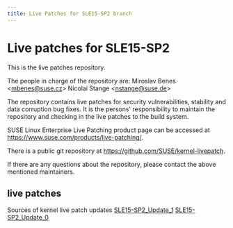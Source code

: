 ```yaml
---
title: Live Patches for SLE15-SP2 branch
---
```

# Live patches for SLE15-SP2
This is the live patches repository.

The people in charge of the repository are:
Miroslav Benes <[mbenes@suse.cz](mailto:mbenes@suse.cz?subject=SLE15-SP2_Update_1%20branch)>
Nicolai Stange <[nstange@suse.de](mailto:nstange@suse.de?subject=SLE15-SP2_Update_1%20branch)>

The repository contains live patches for security vulnerabilities,
stability and data corruption bug fixes. It is the persons'
responsibility to maintain the repository and checking in the live
patches to the build system.

SUSE Linux Enterprise Live Patching product page can be accessed at
https://www.suse.com/products/live-patching/.

There is a public git repository at
https://github.com/SUSE/kernel-livepatch.

If there are any questions about the repository, please contact the
above mentioned maintainers.


## live patches
Sources of kernel live patch updates [SLE15-SP2_Update_1](https://github.com/SUSE/kernel-livepatch/tree/SLE15-SP2_Update_1) [SLE15-SP2_Update_0](https://github.com/SUSE/kernel-livepatch/tree/SLE15-SP2_Update_0)
